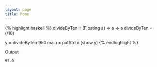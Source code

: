 ```yaml
---
layout: page
title: home
---
```


{% highlight haskell %}
divideByTen ∷ (Floating a) => a -> a
divideByTen = (/10)

y = divideByTen 950
main = putStrLn (show y)
{% endhighlight %}

Output

```
95.0
```
